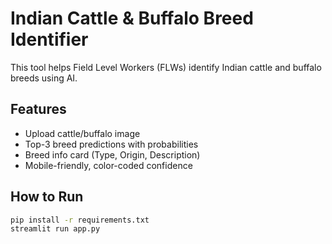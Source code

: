 # Indian Cattle & Buffalo Breed Identifier

This tool helps Field Level Workers (FLWs) identify Indian cattle and buffalo breeds using AI.

## Features
- Upload cattle/buffalo image
- Top-3 breed predictions with probabilities
- Breed info card (Type, Origin, Description)
- Mobile-friendly, color-coded confidence

## How to Run
```bash
pip install -r requirements.txt
streamlit run app.py
